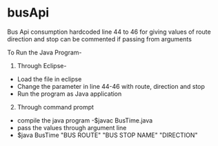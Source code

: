 # busApi
Bus Api consumption
hardcoded line 44 to 46 for giving values of route direction and stop
can be commented if passing from arguments

To Run the Java Program-

1. Through Eclipse-

- Load the file in eclipse
- Change the parameter in line 44-46 with route, direction and stop
- Run the program as Java application


2. Through command prompt

- compile the java program
-$javac BusTime.java 
- pass the values through argument line
- $java BusTime "BUS ROUTE" "BUS STOP NAME" "DIRECTION"
